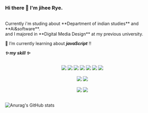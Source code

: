 ### Hi there 👋 I'm **jihee Rye**. 

<br/>
Currently i'm studing about **Department of indian studies** and **Ai&software**.
<br/>
and I majored in **Digital Media Design** at my previous university.

<!--
**jiHeeFlee/jiHeeFlee** is a ✨ _special_ ✨ repository because its `README.md` (this file) appears on your GitHub profile.

Here are some ideas to get you started:

- 🔭 I’m currently working on ...
- 🌱 I’m currently learning ...
- 👯 I’m looking to collaborate on ...
- 🤔 I’m looking for help with ...
- 💬 Ask me about ...
- 📫 How to reach me: ...
- 😄 Pronouns: ...
- ⚡ Fun fact: ...
-->

🌱 I’m currently learning about  **_javaScript_** !!

**_✨ my skill ✨_**

</br>

  <div align='center'>
  <img src="https://img.shields.io/badge/HTML-FFF?style=flat-the-badge&logo=html5&logoColor=White">
  
  <img src="https://img.shields.io/badge/JavaScript-FFF?style=flat-the-badge&logo=javascript&logoColor=White">
  
  <img src="https://img.shields.io/badge/CSS-FFF?style=flat-the-badge&logo=css3&logoColor=1572B6">
  
  <img src="https://img.shields.io/badge/React-FFF?style=flat-the-badge&logo=react&logoColor=White">
  
  <img src="https://img.shields.io/badge/Next.js-FFF?style=flat-the-badge&logo=next.js&logoColor=000000">
  
  <img src="https://img.shields.io/badge/TypeScript-FFF?style=flat-the-badge&logo=typescript&logoColor=White">
  
  <img src="https://img.shields.io/badge/styled-components-FFF?style=flat-the-badge&logo=styled-components&logoColor=White">
  
</div>

</br>

<div align='center'>
  <img src="https://img.shields.io/badge/Python-FFF?style=flat-the-badge&logo=python&logoColor=White">
  
  <img src="https://img.shields.io/badge/MySQL-FFF?style=flat-the-badge&logo=mysql&logoColor=White">
</div>

</br>

<div align='center'>
  <img src="https://img.shields.io/badge/GitHub-FFF?style=flat-the-badge&logo=github&logoColor=181717">
  
  <img src="https://img.shields.io/badge/Notion-FFF?style=flat-the-badge&logo=notion&logoColor=000000">
</div>

</br>

  ![Anurag's GitHub stats](https://github-readme-stats.vercel.app/api?username=jiHeeFlee&theme=graywhite&show_icons=true)
